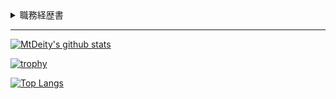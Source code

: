 <details>
<summary>
    職務経歴書
</summary>

最終更新日: 2020年12月20日

- [業務経歴](#業務経歴)
  - [概要](#概要)
  - [スキル](#スキル)
    - [言語](#言語)
    - [フレームワーク等](#フレームワーク等)
    - [データベース](#データベース)
    - [クラウド](#クラウド)
      - [AWS](#aws)
      - [(GCP)](#gcp)
    - [その他](#その他)
  - [主な業務経歴](#主な業務経歴)
    - [APIゲートウェイ新規開発【Laravel/Vue.js/MySQL/AWS】（2020年12月〜2021年1月）](#apiゲートウェイ新規開発laravelvuejsmysqlaws2020年12月2021年1月)
    - [SMS配信システム新規開発【Laravel/Vue.js/MySQL/AWS】（2020年10月〜11月）](#sms配信システム新規開発laravelvuejsmysqlaws2020年10月11月)
    - [車両状況モニタリングアプリ改修【Xamarin】（2020年9月）](#車両状況モニタリングアプリ改修xamarin2020年9月)
    - [装置稼働状況監視システム新規機能追加【Laravel/Vue.js/PostgreSQL】（2020年7月〜8月）](#装置稼働状況監視システム新規機能追加laravelvuejspostgresql2020年7月8月)
    - [車両状況モニタリングシステム運用保守【PostgreSQL/AWS】（2020年7月〜現在）](#車両状況モニタリングシステム運用保守postgresqlaws2020年7月現在)
    - [タスク管理システム新規開発【Laravel/Vue.js/MySQL】（2020年4月〜6月）](#タスク管理システム新規開発laravelvuejsmysql2020年4月6月)
  - [各種リンク](#各種リンク)
- [お仕事のご依頼](#お仕事のご依頼)

## 業務経歴

### 概要

バックエンドがメインのフルスタックエンジニア。業務では主にLaravel/Vue.js/AWSを使用。

### スキル

業務での経験がないものは括弧内に記載。

#### 言語

PHP/JavaScript/Java/C#/CSS/HTML(/Python/Go/Dart/Kotlin/Ruby/TypeScript)

#### フレームワーク等

Laravel/Vue.js/Spring Boot/Xamarin/SCSS/Bootstrap(/Flutter/Android SDK/React)

#### データベース

MySQL/PostgreSQL

#### クラウド

##### AWS

VPC/IAM/EC2/RDS/SNS/SES/ACM/Route 53/CloudWatch(/S3)

##### (GCP)

(VPC/IAM/GCE/GCS/Cloud Functions/Cloud Pub/Sub/BigQuery)

#### その他

Linux/Git/GitHub/GitLab/Nginx/Zabbix/Vim(/Docker)

### 主な業務経歴

#### APIゲートウェイ新規開発【Laravel/Vue.js/MySQL/AWS】（2020年12月〜2021年1月）

- モバイルアプリ間との認証を行うAPIゲートウェイの新規開発案件。
- 1人で設計、実装、試験、リリースを担当。
- Spring Bootは未経験であったが迅速にキャッチアップ。Bearerトークンを使用したAPIゲートウェイを構築した。

#### SMS配信システム新規開発【Laravel/Vue.js/MySQL/AWS】（2020年10月〜11月）

- 1人で設計、実装、試験、リリースを担当。
- AWSは未経験であったが、迅速にキャッチアップし、EC2とRDSを使用した環境を構築。CSVファイルのインポート・エクスポート、バッチ処理でのSMSの配信機能を実装した。DB設計やマニュアルの作成、顧客への説明も担当した。

#### 車両状況モニタリングアプリ改修【Xamarin】（2020年9月）

- Xamarinのモバイルアプリの改修案件。
- 1人で実装、試験、リリースを担当。
- Xamarinは未経験であったが、AndroidやFlutterでの開発経験を生かし、迅速にキャッチアップ。ログイン画面及びログイン維持機能の改修を行なった。

#### 装置稼働状況監視システム新規機能追加【Laravel/Vue.js/PostgreSQL】（2020年7月〜8月）

- IoT案件の事業者用管理画面の新規機能追加。
- 5名チームで実装、試験を担当。
- 既存サービスの管理画面に、表示カラムの選択機能やCSVでのダウンロード機能等を追加。

#### 車両状況モニタリングシステム運用保守【PostgreSQL/AWS】（2020年7月〜現在）

- 4名チームで保守を担当。
- ZabbixやCloud Watchを使用した監視を実施。メモリ使用率に異常があった際には、メモリリークを特定し、対応作業を行った。また、ドキュメントを整備し、作業効率の向上に貢献した。

#### タスク管理システム新規開発【Laravel/Vue.js/MySQL】（2020年4月〜6月）

- Redmineライクな社内タスク管理システムの新規開発案件。
- 4名チームで実装、試験を担当。
- Laravel/Vue.jsは未経験であったが迅速にキャッチアップ。データベースはMySQLを使用、バックエンドはLaravelでAPIを開発、フロントエンドはVue.jsでSPA化した。スマホ対応のレスポンシブデザインで、クライアント側でソートやフィルタ、ページネーションなどを行えるようにした。

### 各種リンク

- [GitHub](https://github.com/MtDeity)
- [Twitter](https://twitter.com/MtDeity)
- [Qiita](https://qiita.com/MtDeity)
- [LeetCode](https://leetcode.com/MtDeity)
- [AtCoder](https://atcoder.jp/users/mtdeity)
- [LAPRAS](https://lapras.com/public/3XY5MWN)
- [teratail](https://teratail.com/users/MtDeity)
- [Stack Overflow](https://stackoverflow.com/users/14691794)
- [Connpass](https://connpass.com/user/MtDeity)

## お仕事のご依頼

- 業務形態: 準委任契約で出社またはリモート（最寄り駅は渋谷駅）
- 稼働: 2〜5日/週
- 時間単価: 4000円〜/時
- 業務では主にLaravel/Vue.js/AWSを使用していますが、GoやPython、英語を使用する案件にも興味があり（この場合、時間単価や稼働時間は条件を満たさなくても柔軟に対応可能です）、現在学習を進めています。
- [TwitterのDM](https://twitter.com/messages/compose?recipient_id=1177206127823470593)等からご連絡ください。

</details>

---

[![MtDeity's github stats](https://github-readme-stats.vercel.app/api?username=MtDeity&include_all_commits=true&count_private=true&show_icons=true)](https://github.com/anuraghazra/github-readme-stats)

[![trophy](https://github-profile-trophy.vercel.app/?username=MtDeity)](https://github.com/MtDeity)

[![Top Langs](https://github-readme-stats.vercel.app/api/top-langs/?username=MtDeity&layout=compact)](https://github.com/anuraghazra/github-readme-stats)

<!--
[![ReadMe Card](https://github-readme-stats.vercel.app/api/pin/?username=MtDeity&repo=MtDeity)](https://github.com/anuraghazra/github-readme-stats)
[![ReadMe Card](https://github-readme-stats.vercel.app/api/pin/?username=MtDeity&repo=leetcode-python)](https://github.com/anuraghazra/github-readme-stats)
-->

<!--
**MtDeity/MtDeity** is a ✨ _special_ ✨ repository because its `README.md` (this file) appears on your GitHub profile.

Here are some ideas to get you started:

- 🔭 I’m currently working on ...
- 🌱 I’m currently learning ...
- 👯 I’m looking to collaborate on ...
- 🤔 I’m looking for help with ...
- 💬 Ask me about ...
- 📫 How to reach me: ...
- 😄 Pronouns: ...
- ⚡ Fun fact: ...
-->
